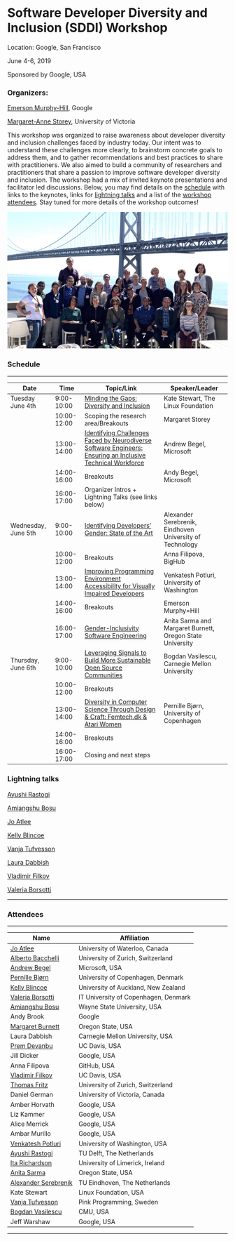 # Software Developer Diversity and Inclusion (SDDI) Workshop

Location: Google, San Francisco

June 4-6, 2019

Sponsored by Google, USA

### Organizers: 

[Emerson Murphy-Hill](https://ai.google/research/people/EmersonMurphyHill),  Google 

[Margaret-Anne Storey](http://margaretstorey.com/),  University of Victoria   

This workshop was organized to raise awareness about developer diversity and inclusion challenges faced by industry today. Our intent was to understand these challenges more clearly, to brainstorm concrete goals to address them, and to gather recommendations and best practices to share with practitioners.  We also aimed to build a community of researchers and practitioners that share a passion to improve software developer diversity and inclusion.  The workshop had a mix of invited keynote presentations and facilitator led discussions.  Below, you may find details on the [schedule](#schedule) with links to the keynotes, links for [lightning talks](#lightning-talks) and a list of the [workshop attendees](#attendees).  Stay tuned for more details of the workshop outcomes! 

![Image description](group.jpg)


### Schedule

---

| Date | Time | Topic/Link | Speaker/Leader | 
| ---- | ---- | ----- | ---------------| 
| Tuesday June 4th | 9:00-10:00 | [Minding the Gaps: Diversity and Inclusion](https://drive.google.com/file/d/1X0dT2bw7zvCU0_12c7mBRk5MCExWhRd-/view?usp=sharing) | Kate Stewart, The Linux Foundation  | 
| | 10:00-12:00 | Scoping the research area/Breakouts | Margaret Storey |
| | 13:00-14:00 | [Identifying Challenges Faced by Neurodiverse Software Engineers: Ensuring an Inclusive Technical Workforce](https://andrewbegel.com/papers/autism-at-work-sddi-workshop-begel.pdf) | Andrew Begel, Microsoft |
| | 14:00-16:00 | Breakouts | Andy Begel, Microsoft | 
| | 16:00-17:00| Organizer Intros + Lightning Talks (see links below) | |
| Wednesday, June 5th | 9:00-10:00 | [Identifying Developers’ Gender: State of the Art](https://www.slideshare.net/aserebrenik/identifying-developers-gender-state-of-the-art-148953605)| Alexander Serebrenik, Eindhoven University of Technology |
| | 10:00-12:00 | Breakouts | Anna Filipova, BigHub | 
| | 13:00-14:00 | [Improving Programming Environment Accessibility for Visually Impaired Developers](https://www.dropbox.com/sh/4ikx8gsv44lzm2a/AAAU4-bVVJjyifvdkVOrWzHya?dl=0) | Venkatesh Potluri, University of Washington |
| | 14:00-16:00 | Breakouts | Emerson Murphy=Hill | 
| | 16:00-17:00 | [Gender-Inclusivity Software Engineering](https://drive.google.com/file/d/1V0-JCmOarr2AZysjKcfWfi11BzGmrYth/view?usp=sharing) | Anita Sarma and Margaret Burnett, Oregon State University |
| Thursday, June 6th | 9:00-10:00 | [Leveraging Signals to Build More Sustainable Open Source Communities](https://cmustrudel.github.io/slides/google-sddi.pdf) | Bogdan Vasilescu, Carnegie Mellon University |
| | 10:00-12:00 | Breakouts | |
| | 13:00-14:00 | [Diversity in Computer Science Through Design & Craft: Femtech.dk & Atari Women](https://www.dropbox.com/s/67z4dqx9enyyi4f/PernilleBjornGoogleJune2019_3.pdf?dl=0) | Pernille Bjørn, University of Copenhagen | 
| | 14:00-16:00 | Breakouts | | 
| | 16:00-17:00 | Closing and next steps | |

### Lightning talks

[Ayushi Rastogi](https://www.slideshare.net/AyushiRastogi12/geographical-diversity-and-software-development)

[Amiangshu Bosu](https://drive.google.com/file/d/15kvBPuncI65iAPYeOUYRs1vWRJZRB1yq/view?usp=sharing)

[Jo Atlee](https://drive.google.com/file/d/1Vt1FFmqdvM6leFA2qgO5nqodUN_VcE4Y/view?usp=sharing) 

[Kelly Blincoe](https://drive.google.com/file/d/1u7EFQtEpUpgFjLFEeYBp7SOf7NhMrnY3/view?usp=sharing) 

[Vanja Tufvesson](https://docs.google.com/presentation/d/1wmdSj3a65RgOyTgFbxU4xqNnVrJitC51przgJMFnPSo/edit?usp=sharing) 

[Laura Dabbish](https://docs.google.com/presentation/d/1eOfzA7r7Y8ycFSqSlTRzYtyShQjgz0o7lg8uLJI3zLI/edit?usp=sharing) 

[Vladimir Filkov](https://drive.google.com/file/d/1MqEQ1HwDDbdeJuTMN1Xr9fCwmi1KCkb1/view?usp=sharing) 

[Valeria Borsotti](https://docs.google.com/presentation/d/11_QXJQzcb1Uiq-P4aCDqwrHdhtBRS2-Z-fL-G_IQ0UE/edit?usp=sharing) 


---

### Attendees 

---

| Name | Affiliation| 
| -------| ---------------| 
| [Jo Atlee](https://cs.uwaterloo.ca/~jmatlee/) | University of Waterloo, Canada| 
| [Alberto Bacchelli](https://sback.it) | University of Zurich, Switzerland |  
| [Andrew Begel](https://andrewbegel.com/) | Microsoft, USA |
| [Pernille Bjørn](http://www.circonflexe.dk/pernillebjorn/) | University of Copenhagen, Denmark | 
| [Kelly Blincoe](http://kblincoe.github.io) | University of Auckland, New Zealand |
| [Valeria Borsotti](https://pure.itu.dk/portal/en/persons/valeria-borsotti(d95ef042-b41c-46cf-b133-6b1d01cad170).html) | IT University of Copenhagen, Denmark | 
| [Amiangshu Bosu](http://amiangshu.com) | Wayne State University, USA| 
| Andy Brook | Google | 
| [Margaret Burnett](http://web.engr.oregonstate.edu/~burnett/) | Oregon State, USA |
| Laura Dabbish| Carnegie Mellon University, USA |
| [Prem Devanbu](https://www.cs.ucdavis.edu/~devanbu) | UC Davis, USA |
| Jill Dicker | Google, USA |  
| Anna Filipova | GitHub, USA | 
| [Vladimir Filkov](https://web.cs.ucdavis.edu/~filkov/) | UC Davis, USA | 
| [Thomas Fritz](https://www.ifi.uzh.ch/en/seal/people/fritz.html)| University of Zurich, Switzerland | 
| Daniel German | University of Victoria, Canada |
| Amber Horvath | Google, USA |  
| Liz Kammer | Google, USA |
| Alice Merrick | Google, USA | 
| Ambar Murillo | Google, USA | 
| [Venkatesh Potluri](https://venkateshpotluri.me )| University of Washington, USA|
| [Ayushi Rastogi](https://ayushirastogi.github.io/) | TU Delft, The Netherlands | 
| [Ita Richardson](https://ulris3.ul.ie/live/!W_VA_CV_BUILDER.POPUP?LAYOUT=Y&USER=ita.richardson%40lero.ie) | University of Limerick, Ireland | 
| [Anita Sarma](http://web.engr.oregonstate.edu/~sarmaa/) | Oregon State, USA | 
| [Alexander Serebrenik](http://www.win.tue.nl/~aserebre/) | TU Eindhoven, The Netherlands | 
| Kate Stewart | Linux Foundation, USA | 
| [Vanja Tufvesson](https://www.pinkprogramming.se/en/ ) |  Pink Programming, Sweden | 
| [Bogdan Vasilescu](https://cmustrudel.github.io/) |  CMU, USA |
| Jeff Warshaw | Google, USA |

---


